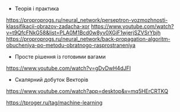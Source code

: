 - Теорія і практика

https://proproprogs.ru/neural_network/perseptron-vozmozhnosti-klassifikacii-obrazov-zadacha-xor
https://www.youtube.com/watch?v=t9QfcFNkG58&list=PLA0M1Bcd0w8yv0XGiF1wjerjSZVSrYbjh
https://proproprogs.ru/neural_network/back-propagation-algoritm-obucheniya-po-metodu-obratnogo-rasprostraneniya

- Просте рішення із готовими вагами 

https://www.youtube.com/watch?v=gDvDwH4dJFI

- Скалярний добуток Векторів

https://www.youtube.com/watch?app=desktop&v=mq5HErCRTKQ

https://tproger.ru/tag/machine-learning
